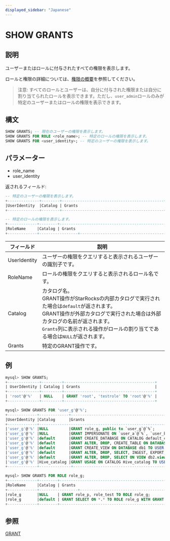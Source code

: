 ```yaml
---
displayed_sidebar: "Japanese"
---
```


# SHOW GRANTS

## 説明

ユーザーまたはロールに付与されたすべての権限を表示します。

ロールと権限の詳細については、[権限の概要](../../../administration/privilege_overview.md)を参照してください。

> 注意: すべてのロールとユーザーは、自分に付与された権限または自分に割り当てられたロールを表示できます。ただし、`user_admin`ロールのみが特定のユーザーまたはロールの権限を表示できます。

## 構文

```SQL
SHOW GRANTS; -- 現在のユーザーの権限を表示します。
SHOW GRANTS FOR ROLE <role_name>; -- 特定のロールの権限を表示します。
SHOW GRANTS FOR <user_identity>; -- 特定のユーザーの権限を表示します。
```

## パラメーター

- role_name
- user_identity

返されるフィールド:

```SQL
-- 特定のユーザーの権限を表示します。
+--------------+--------+---------------------------------------------+
|UserIdentity  |Catalog | Grants                                      |
+--------------+--------+---------------------------------------------+

-- 特定のロールの権限を表示します。
+-------------+--------+-------------------------------------------------------+
|RoleName     |Catalog | Grants                                                |
+-------------+-----------------+----------------------------------------------+
```

| **フィールド** | **説明**                                                    |
| ------------ | ------------------------------------------------------------ |
| UserIdentity | ユーザーの権限をクエリすると表示されるユーザーの識別子です。 |
| RoleName     | ロールの権限をクエリすると表示されるロール名です。           |
| Catalog      | カタログ名。<br />GRANT操作がStarRocksの内部カタログで実行された場合は`default`が返されます。<br />GRANT操作が外部カタログで実行された場合は外部カタログの名前が返されます。<br />`Grants`列に表示される操作がロールの割り当てである場合は`NULL`が返されます。 |
| Grants       | 特定のGRANT操作です。                                        |

## 例

```SQL
mysql> SHOW GRANTS;
+--------------+---------+----------------------------------------+
| UserIdentity | Catalog | Grants                                 |
+--------------+---------+----------------------------------------+
| 'root'@'%'   | NULL    | GRANT 'root', 'testrole' TO 'root'@'%' |
+--------------+---------+----------------------------------------+

mysql> SHOW GRANTS FOR 'user_g'@'%';
+-------------+-------------+-----------------------------------------------------------------------------------------------+
|UserIdentity |Catalog      |Grants                                                                                         |
+-------------+-------------------------------------------------------------------------------------------------------------+
|'user_g'@'%' |NULL         |GRANT role_g, public to `user_g`@`%`;                                                          | 
|'user_g'@'%' |NULL         |GRANT IMPERSONATE ON `user_a`@`%`, `user_b`@`%`TO `user_g`@`%`;                                |    
|'user_g'@'%' |default      |GRANT CREATE_DATABASE ON CATALOG default_catalog TO USER `user_g`@`%`;                         | 
|'user_g'@'%' |default      |GRANT ALTER, DROP, CREATE_TABLE ON DATABASE db1 TO USER `user_g`@`%`;                          | 
|'user_g'@'%' |default      |GRANT CREATE_VIEW ON DATABASE db1 TO USER `user_g`@`%` WITH GRANT OPTION;                      | 
|'user_g'@'%' |default      |GRANT ALTER, DROP, SELECT, INGEST, EXPORT, DELETE, UPDATE ON TABLE db.* TO USER `user_g`@`%`;  | 
|'user_g'@'%' |default      |GRANT ALTER, DROP, SELECT ON VIEW db2.view TO USER `user_g`@`%`;                               | 
|'user_g'@'%' |Hive_catalog |GRANT USAGE ON CATALOG Hive_catalog TO USER `user_g`@`%`                                       |
+-------------+--------------+-----------------------------------------------------------------------------------------------+

mysql> SHOW GRANTS FOR ROLE role_g;
+-------------+--------+-------------------------------------------------------+
|RoleName     |Catalog | Grants                                                |
+-------------+-----------------+----------------------------------------------+
|role_g       |NULL    | GRANT role_p, role_test TO ROLE role_g;               | 
|role_g       |default | GRANT SELECT ON *.* TO ROLE role_g WITH GRANT OPTION; | 
+-------------+--------+--------------------------------------------------------+
```

## 参照

[GRANT](GRANT.md)
